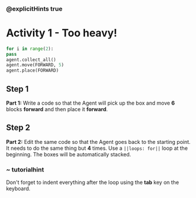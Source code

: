 ### @explicitHints true
# Activity 1 -  Too heavy!

```python
for i in range(2):
pass
agent.collect_all()
agent.move(FORWARD, 5)
agent.place(FORWARD)
```

## Step 1
**Part 1:** Write a code so that the Agent will pick up the box and move **6** blocks **forward** and then place it **forward**.

## Step 2
**Part 2:** Edit the same code so that the Agent goes back to the starting point. It needs to do the same thing but **4** times. Use a `||loops: for||` loop at the beginning. 
The boxes will be automatically stacked. 
### ~ tutorialhint 
Don't forget to indent everything after the loop using the **tab** key on the keyboard.
